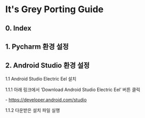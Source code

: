 # It's Grey Porting Guide

## 0. Index



## 1. Pycharm 환경 설정

## 2. Android Studio 환경 설정

1.1    Android Studio Electric Eel 설치

1.1.1  아래 링크에서 ‘Download Android Studio Electric Eel’ 버튼 클릭

\-    https://developer.android.com/studio

1.1.2  다운받은 설치 파일 실행